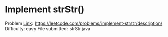 # Implement strStr()
Problem [Link](https://leetcode.com/problems/implement-strstr/description/): https://leetcode.com/problems/implement-strstr/description/
Difficulty: easy
File submitted: strStr.java
